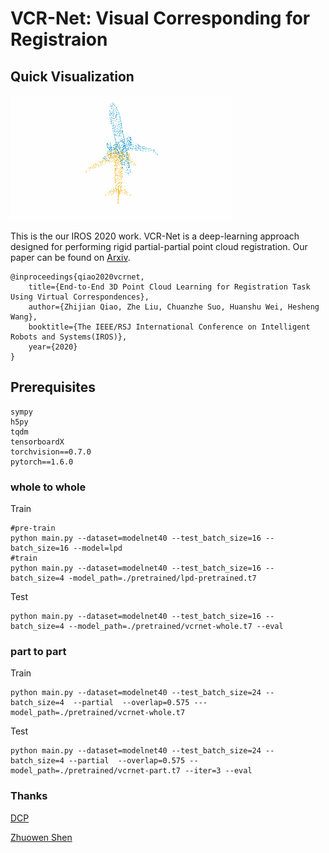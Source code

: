 # VCR-Net: Visual Corresponding for Registraion

## Quick Visualization
![](figure/reg.gif)

This is the our IROS 2020 work. VCR-Net is a deep-learning approach designed for performing rigid partial-partial point cloud registration. Our paper can be found on [Arxiv]().

```
@inproceedings{qiao2020vcrnet, 
    title={End-to-End 3D Point Cloud Learning for Registration Task Using Virtual Correspondences}, 
    author={Zhijian Qiao, Zhe Liu, Chuanzhe Suo, Huanshu Wei, Hesheng Wang}, 
    booktitle={The IEEE/RSJ International Conference on Intelligent Robots and Systems(IROS)},
    year={2020} 
}
```
## Prerequisites
```
sympy 
h5py 
tqdm 
tensorboardX  
torchvision==0.7.0 
pytorch==1.6.0
```

### whole to whole 
Train
```buildoutcfg
#pre-train
python main.py --dataset=modelnet40 --test_batch_size=16 --batch_size=16 --model=lpd
#train
python main.py --dataset=modelnet40 --test_batch_size=16 --batch_size=4 -model_path=./pretrained/lpd-pretrained.t7 
```
Test
```buildoutcfg
python main.py --dataset=modelnet40 --test_batch_size=16 --batch_size=4 --model_path=./pretrained/vcrnet-whole.t7 --eval
```

### part to part 
Train
```buildoutcfg
python main.py --dataset=modelnet40 --test_batch_size=24 --batch_size=4  --partial  --overlap=0.575 ---model_path=./pretrained/vcrnet-whole.t7
```
Test
```buildoutcfg
python main.py --dataset=modelnet40 --test_batch_size=24 --batch_size=4 --partial  --overlap=0.575 --model_path=./pretrained/vcrnet-part.t7 --iter=3 --eval
```



### Thanks
[DCP](https://github.com/WangYueFt/dcp.git)

[Zhuowen Shen](https://github.com/MickShen7558)
